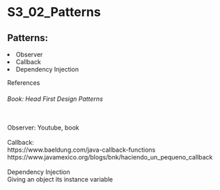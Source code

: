 <h1>S3_02_Patterns</h1>

<h2>Patterns: </h2>

<li>Observer</li>
<li>Callback</li>
<li>Dependency Injection</li>

References
<h6>Book: Head First Design Patterns </h6>
<p>
<br>Observer: Youtube, book
<br>
<br>Callback:  
<br>https://www.baeldung.com/java-callback-functions
<br>https://www.javamexico.org/blogs/bnk/haciendo_un_pequeno_callback
<br>
<br>Dependency Injection
<br>Giving an object its instance variable


</p>

